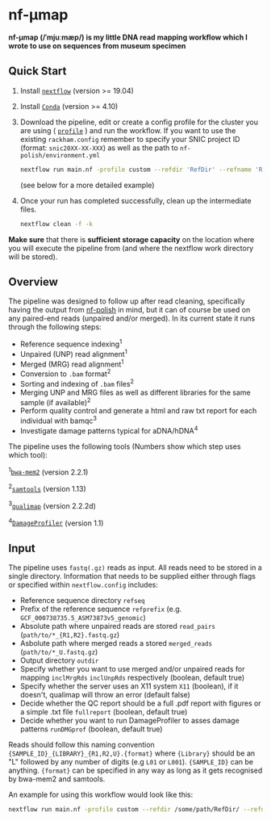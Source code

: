 # nf-μmap

**nf-μmap (/ˈmjuːmæp/) is my little DNA read mapping workflow which I wrote to use on sequences from museum specimen**

## Quick Start

1. Install [`nextflow`](https://www.nextflow.io/) (version >= 19.04)
2. Install [`Conda`](https://conda.io/miniconda.html) (version >= 4.10)
3. Download the pipeline, edit or create a config profile for the cluster you are using ( [`profile`]( https://www.nextflow.io/docs/latest/config.html#config-profiles) ) and run the workflow. If you want to use the existing `rackham.config` remember to specify your SNIC project ID (format: `snic20XX-XX-XXX`) as well as the path to `nf-polish/environment.yml`

    ```bash
    nextflow run main.nf -profile custom --refdir 'RefDir' --refname 'RefID.fa' --refprefix 'RefID' --read_pairs 'READS' --merged_reads 'MERGED_READS' --outdir 'OutputDir*
    ```
   (see below for a more detailed example)
4. Once your run has completed successfully, clean up the intermediate files.

    ```bash
    nextflow clean -f -k
    ```
**Make sure** that there is **sufficient storage capacity** on the location where you will execute the pipeline from (and where the nextflow work directory will be stored).

## Overview

The pipeline was designed to follow up after read cleaning, specifically having the output from [nf-polish](https://github.com/MozesBlom/nf-polish) in mind, but it can of course be used on any paired-end reads (unpaired and/or merged). In its current state it runs through the following steps:

* Reference sequence indexing<sup>1</sup>
* Unpaired (UNP) read alignment<sup>1</sup>
* Merged (MRG) read alignment<sup>1</sup>
* Conversion to `.bam` format<sup>2</sup>
* Sorting and indexing of `.bam` files<sup>2</sup>
* Merging UNP and MRG files as well as different libraries for the same sample (if available)<sup>2</sup>
* Perform quality control and generate a html and raw txt report for each individual with bamqc<sup>3</sup>
* Investigate damage patterns typical for aDNA/hDNA<sup>4</sup>

The pipeline uses the following tools (Numbers show which step uses which tool):

<sup>1</sup>[`bwa-mem2`](https://github.com/bwa-mem2/bwa-mem2) (version 2.2.1)

<sup>2</sup>[`samtools`](http://www.htslib.org/) (version 1.13)

<sup>3</sup>[`qualimap`](http://qualimap.conesalab.org/) (version 2.2.2d)

<sup>4</sup>[`DamageProfiler`](https://github.com/Integrative-Transcriptomics/DamageProfiler) (version 1.1)

## Input

The pipeline uses `fastq(.gz)` reads as input. All reads need to be stored in a single directory.
Information that needs to be supplied either through flags or specified within `nextflow.config` includes:
* Reference sequence directory `refseq`
* Prefix of the reference sequence `refprefix` (e.g. `GCF_000738735.5_ASM73873v5_genomic`)
* Absolute path where unpaired reads are stored `read_pairs` (`path/to/*_{R1,R2}.fastq.gz`)
* Asbolute path where merged reads a stored `merged_reads` (`path/to/*_U.fastq.gz`)
* Output directory `outdir`
* Specify whether you want to use merged and/or unpaired reads for mapping `inclMrgRds` `inclUnpRds` respectively (boolean, default true)
* Specify whether the server uses an X11 system `X11` (boolean), if it doesn't, qualimap will throw an error (default false)
* Decide whether the QC report should be a full .pdf report with figures or a simple .txt file `fullreport` (boolean, default true)
* Decide whether you want to run DamageProfiler to asses damage patterns `runDMGprof` (boolean, default true)

Reads should follow this naming convention `{SAMPLE_ID}_{LIBRARY}_{R1,R2,U}.{format}` where `{Library}` should be an "L" followed by any number of digits (e.g `L01` or `L001`). `{SAMPLE_ID}` can be anything. `{format}` can be specified in any way as long as it gets recognised by bwa-mem2 and samtools.

An example for using this workflow would look like this:
```bash
nextflow run main.nf -profile custom --refdir /some/path/RefDir/ --refname RefID_genomic.fa --refprefix RefID_genomic --read_pairs /some/path/'*_{R1,R2}.fastq.gz' --merged_reads /some/path/'*_U.fastq.gz' --outdir /some/path/results/ --X11 true --fullreport true --runDMGprof true
```
